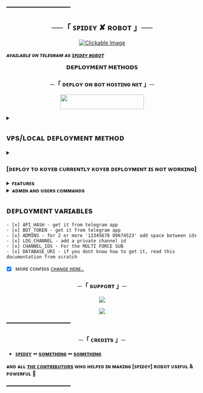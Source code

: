 ━━━━━━━━━━━━━━━━━━━━

<h2 align="center">
    ──「 ꜱᴘɪᴅᴇʏ ✘ ʀᴏʙᴏᴛ 」──
</h2>

<p align="center">
<a href="https://example.com" target="_blank">
  <img src="https://i.ibb.co/chHyNh7m/IMG-20251002-111708-471.jpg" alt="Clickable Image">
</a>


_**ᴀᴠᴀɪʟᴀʙʟᴇ ᴏɴ ᴛᴇʟᴇɢʀᴀᴍ ᴀs [ ꜱᴘɪᴅᴇʏ ʀᴏʙᴏᴛ](https://t.me/SPIDER_MAN_GAMING_bot)**_

<p align="center">
<b>𝗗𝗘𝗣𝗟𝗢𝗬𝗠𝗘𝗡𝗧 𝗠𝗘𝗧𝗛𝗢𝗗𝗦</b>
</p>

<h3 align="center">
    ─「 ᴅᴇᴩʟᴏʏ ᴏɴ ʙᴏᴛ ʜᴏꜱᴛɪɴɢ ɴᴇᴛ 」─
</h3>

<p align="center"><a href="https://bot-hosting.net/panel/"> <img src="https://envs.sh/lB6.jpg" width="220" height="38.45"/></a></p>

<details><summary><b><h2>ᴠᴘs/ʟᴏᴄᴀʟ ᴅᴇᴘʟᴏʏᴍᴇɴᴛ ᴍᴇᴛʜᴏᴅ</h2></b></summary>
<p>
<pre>
git clone https://github.com/Spideyofficial777/SPIDEY-AUTO-REQUEST-ACCEPT-BOT.git
# Install Packages
pip3 install -r requirements.txt
Edit comfigs.py with variables as given below then run bot
python3 bot.py
</pre>
</p>
</details>

<details><summary><h3>[ᴅᴇᴘʟᴏʏ ᴛᴏ ᴋᴏʏᴇʙ ᴄᴜʀʀᴇɴᴛʟʏ ᴋᴏʏᴇʙ ᴅᴇᴘʟᴏʏᴍᴇɴᴛ ɪꜱ ɴᴏᴛ ᴡᴏʀᴋɪɴɢ]</h3></summary>
<br>
<b>ᴛʜᴇ ғᴀꜱᴛᴇꜱᴛ ᴡᴀʏ ᴛᴏ ᴅᴇᴘʟᴏʏ ᴛʜᴇ ᴀᴘᴘʟɪᴄᴀᴛɪᴏɴ ɪꜱ ᴛᴏ ᴄʟɪᴄᴋ ᴛʜᴇ ᴅᴇᴘʟᴏʏ ᴛᴏ ᴋᴏʏᴇʙ ʙᴜᴛᴛᴏɴ ʙᴇʟᴏᴡ.</b>
<br>
<br>

[![Deploy to Koyeb](https://www.koyeb.com/static/images/deploy/button.svg)](https://app.koyeb.com/deploy?type=git&repository=github.com/spideyofficial777/SPIDEY-AUTO-REQUEST-ACCEPT-BOT&branch=main&name=main )
</details>


<details><summary><b>ғᴇᴀᴛᴜʀᴇs </b></summary>

## features

- [x] 𝑺𝒎𝒐𝒐𝒕𝒉 & 𝑺𝒆𝒂𝒎𝒍𝒆𝒔𝒔 𝑷𝒆𝒓𝒇𝒐𝒓𝒎𝒂𝒏𝒄𝒆
- [x] 𝑨𝒖𝒕𝒐 𝑹𝒆𝒒𝒖𝒆𝒔𝒕 𝑱𝒐𝒊𝒏 𝑨𝒄𝒄𝒆𝒑𝒕
- [x] 𝑴𝒖𝒍𝒕𝒊 𝑭𝒔𝒖𝒃 𝑺𝒖𝒑𝒑𝒐𝒓𝒕
- [x] 𝑹𝒆𝒒𝒖𝒆𝒔𝒕 𝒕𝒐 𝒋𝒐𝒊𝒏 𝒊𝒏 𝑭𝒔𝒖𝒃
- [x] 𝑾𝒆𝒍𝒄𝒐𝒎𝒆 𝑴𝒆𝒔𝒔𝒂𝒈𝒆 𝑨𝒇𝒕𝒆𝒓 𝑱𝒐𝒊𝒏
- [x] 𝑼𝒔𝒆𝒓 𝑳𝒐𝒈 𝑴𝒆𝒔𝒔𝒂𝒈𝒆 𝑻𝒐 𝑳𝒐𝒈 𝑪𝒉𝒂𝒏𝒏𝒆𝒍
- [x] 𝑵𝒐 𝑫𝒆𝒑𝒍𝒐𝒚𝒎𝒆𝒏𝒕 𝑶𝒏 𝑲𝒐𝒚𝒆𝒃 (𝑺𝒆𝒍𝒇-𝑯𝒐𝒔𝒕𝒆𝒅)
- [x] 𝑹𝒂𝒏𝒅𝒐𝒎 𝑷𝒊𝒄𝒔
- [x] 𝒇𝒂𝒔𝒕 𝒋𝒐𝒊𝒏 𝒉𝒂𝒏𝒅𝒍𝒊𝒏𝒈 (𝒏𝒐 𝒅𝒆𝒍𝒂𝒚)
- [x] 𝑴𝒖𝒍𝒕𝒊𝒑𝒍𝒆 𝑨𝒅𝒎𝒊𝒏 𝑺𝒖𝒑𝒑𝒐𝒓𝒕
- [x] /𝒔𝒕𝒂𝒕𝒔, /𝒖𝒔𝒆𝒓𝒔, /𝒉𝒆𝒍𝒑 𝒄𝒐𝒎𝒎𝒂𝒏𝒅𝒔
- [x] 𝑭𝒆𝒆𝒅𝒃𝒂𝒄𝒌 𝑪𝒐𝒍𝒍𝒆𝒄𝒕𝒊𝒐𝒏 𝑺𝒚𝒔𝒕𝒆𝒎
- [x] 𝑺𝒕𝒂𝒓𝒕 𝑴𝒆𝒔𝒔𝒂𝒈𝒆 𝒘𝒊𝒕𝒉 𝑩𝒖𝒕𝒕𝒐𝒏𝒔
- [x] 𝑫𝒂𝒕𝒂𝒃𝒂𝒔𝒆 𝑰𝒏𝒕𝒆𝒈𝒓𝒂𝒕𝒊𝒐𝒏 (𝑴𝒐𝒏𝒈𝒐𝑫𝑩 𝒆𝒕𝒄.)
- [x] 𝑨𝒅𝒎𝒊𝒏 𝑶𝒏𝒍𝒚 𝑪𝒐𝒎𝒎𝒂𝒏𝒅𝒔
- [x] 𝑹𝒂𝒏𝒅𝒐𝒎 𝑸𝒖𝒐𝒕𝒆𝒔 𝒐𝒓 𝑰𝒎𝒂𝒈𝒆𝒔 𝒐𝒏 𝑺𝒕𝒂𝒓𝒕
- [x] 𝑼𝒔𝒆𝒓 𝑫𝒆𝒕𝒂𝒊𝒍𝒔 𝑳𝒐𝒈 𝒕𝒐 𝑳𝒐𝒈 𝑪𝒉𝒂𝒏𝒏𝒆𝒍
- [x] 𝑼𝒔𝒆𝒓 𝑺𝒕𝒂𝒕𝒔 (𝑻𝒐𝒕𝒂𝒍 𝒖𝒔𝒆𝒓𝒔, 𝒋𝒐𝒊𝒏𝒆𝒅 𝒕𝒐𝒅𝒂𝒚, 𝒆𝒕𝒄.)
- [x] 𝑺𝒆𝒄𝒖𝒓𝒆 𝑽𝒆𝒓𝒊𝒇𝒊𝒆𝒅 𝑼𝒔𝒆𝒓 𝑪𝒉𝒆𝒄𝒌
- [x] 𝑷𝒆𝒏𝒅𝒊𝒏𝒈 𝑹𝒆𝒒𝒖𝒆𝒔𝒕 𝑨𝒄𝒄𝒆𝒑𝒕 (𝑼𝒏𝒅𝒆𝒓 𝒑𝒓𝒐𝒄𝒆𝒔𝒔)
- [x] 𝑩𝒐𝒕 𝑯𝒆𝒍𝒑 𝑰𝒏𝒎𝒊𝒏𝒆
- [x] 𝑭𝒊𝒍𝒕𝒆𝒓 𝑼𝒏𝒋𝒐𝒊𝒏𝒆𝒅 𝑼𝒔𝒆𝒓𝒔
- [x] 𝑨𝒖𝒕𝒐 𝑰𝒏𝒋𝒆𝒄𝒕 𝑻𝒆𝑺𝑻
- [x] 𝑻𝒓𝒂𝒄𝒌 𝑼𝒔𝒆𝒓 𝑳𝒆𝒂𝒗𝒊𝒏𝒈 𝑬𝒗𝒆𝒏𝒕: 𝑫𝒆𝒕𝒆𝒄𝒕 𝒘𝒉𝒆𝒏 𝒂 𝒖𝒔𝒆𝒓 𝒍𝒆𝒂𝒗𝒆𝒔 𝒕𝒉𝒆 𝒈𝒓𝒐𝒖𝒑 (𝒖𝒏𝒅𝒆𝒓 𝒕𝒉𝒆 𝒑𝒓𝒐𝒄𝒆𝒔𝒔)
- [x] 𝑨𝒅𝒎𝒊𝒏 𝑺𝒑𝒂𝒎 𝑷𝒓𝒆𝒗𝒆𝒏𝒕𝒊𝒐𝒏
- [x] 𝑪𝑨𝑷𝑻𝑪𝑯𝑨 𝑽𝒆𝒓𝒊𝒇𝒊𝒄𝒂𝒕𝒊𝒐𝒏 (🆕)
- [x] 
- [x] 
- [x] 
- [x] 
- [x] 
- [x] 
- [x] 
- [x] 
- [x] 
- [x] 
- [x] 
- [x] 
- [x] 
- [x] 
- [x] 
- [x] 
- [x] 
- [x] 
- [x] 
- [x] 
- [x] 𝐴𝑛𝑑 𝑀𝑜𝑟𝑒...
</details>

<details><summary><b>ᴀᴅᴍɪɴ ᴀɴᴅ ᴜsᴇʀs ᴄᴏᴍᴍᴀɴᴅs</b></summary>

 ## ᴀᴅᴍɪɴ ᴀɴᴅ ᴜsᴇʀs ᴄᴏᴍᴍᴀɴᴅs

</details>

## ᴅᴇᴘʟᴏʏᴍᴇɴᴛ ᴠᴀʀɪᴀʙʟᴇs
```- [x] API_ID - get it from telegram app
- [x] API_HASH - get it from telegram app
- [x] BOT_TOKEN - get it from telegram app
- [x] ADMINS - for 2 or more '12345678 89674523' add space between ids
- [x] LOG_CHANNEL - add a private channel id
- [x] CHANNEL_IDS - For the MULTI FORCE SUB
- [x] DATABASE_URI - if you dont know how to get it, read this documentation from scratch
```
- [x] ᴍᴏʀᴇ ᴄᴏɴғɪɢs [ᴄʜᴀɴɢᴇ ʜᴇʀᴇ..](https://github.com/Spideyofficial777/SPIDEY-AUTO-REQUEST-ACCEPT-BOT/blob/main/configs.py)
</details>



<h3 align="center">
    ─「 sᴜᴩᴩᴏʀᴛ 」─
</h3>

<p align="center">
<a href="https://telegram.me/spideyofficial_777"><img src="https://img.shields.io/badge/-Support%20Group-blue.svg?style=for-the-badge&logo=Telegram"></a>
</p>
<p align="center">
<a href="https://t.me/+QVmLP_hlHNw3M2I1"><img src="https://img.shields.io/badge/-Support%20Channel-blue.svg?style=for-the-badge&logo=Telegram"></a>
</p>

━━━━━━━━━━━━━━━━━━━━

<h3 align="center">
    ─「 ᴄʀᴇᴅɪᴛs 」─
</h3>

- <b>[ꜱᴘɪᴅᴇʏ](https://github.com/Spideyofficial777)  ➻  [sᴏᴍᴇᴛʜɪɴɢ](https://t.me/+QVmLP_hlHNw3M2I1) </b>
<b> ➻  [sᴏᴍᴇᴛʜɪɴɢ](https://github.com/Spideyofficial777) </b>

<b> ᴀɴᴅ ᴀʟʟ [ᴛʜᴇ ᴄᴏɴᴛʀɪʙᴜᴛᴏʀs](https://t.me/+QVmLP_hlHNw3M2I1) ᴡʜᴏ ʜᴇʟᴩᴇᴅ ɪɴ ᴍᴀᴋɪɴɢ [ꜱᴘɪᴅᴇʏ] ʀᴏʙᴏᴛ ᴜsᴇғᴜʟ & ᴩᴏᴡᴇʀғᴜʟ 🖤 </b>

━━━━━━━━━━━━━━━━━━━━



